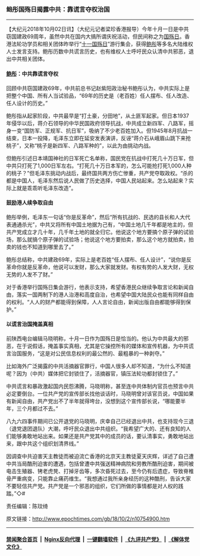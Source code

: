 ### 鲍彤国殇日揭露中共：靠谎言夺权治国
------------------------

<p>【大纪元2018年10月02日讯】（大纪元记者梁珍香港报导）今年十月一日是中共窃国建政69周年，虽然中共在国内大搞所谓庆祝活动，但民间称之为<a href="http://www.epochtimes.com/gb/tag/%E5%9B%BD%E6%AE%87%E6%97%A5.html">国殇日</a>。香港法轮功学员和相关团体昨举行“<a href="http://www.epochtimes.com/gb/tag/%E5%8D%81%E4%B8%80.html">十一</a><a href="http://www.epochtimes.com/gb/tag/%E5%9B%BD%E6%AE%87%E6%97%A5.html">国殇日</a>”游行集会，获得<a href="http://www.epochtimes.com/gb/tag/%E9%B2%8D%E5%BD%A4.html">鲍彤</a>等多名大陆维权人士发言支持。鲍彤历数中共谎言历史，也有维权人士呼吁民众认清中共邪恶，退出中共相关团体。</p>
<h4><a href="http://www.epochtimes.com/gb/tag/%E9%B2%8D%E5%BD%A4.html">鲍彤</a>：中共靠谎言夺权</h4>
<p>回顾中共窃国建政69年，中共前总书记赵紫阳政治秘书鲍彤认为，中共实际上是把整个中国、所有人当试验品，“69年的历史是（老百姓）任人摆布、任人改造、任人设计的历史。”</p>
<p>鲍彤指从起家阶段，中共最早是“打土豪，分田地”，从土匪军起家。但日本1937年侵华以后，蒋介石领导的中华民国政府领导抗战，中共成立新四军、八路军，摇身一变“国防军、正规军、抗日军”，吸纳了不少老百姓加入。但1945年8月抗战一结束，日本一投降，毛泽东立即在延安发表演讲，反诬“蒋介石从峨眉山跳下来抢桃子”，又称“桃子是新四军、八路军种的”，以此为由挑动内战。</p>
<p>但鲍彤引述日本靖国神社的日军死亡名单称，国民党在抗战中打死几十万日军，但中共只打死了1,000日军左右。“打死几十万日本军的，怎么可能抢打死1,000人种的桃子？”但毛泽东挑动内战后，最终国共两方伤亡惨重，共产党夺取政权。“杀的都是中国人，毛泽东然后说人民做了历史选择，中国人民站起来。怎么站起来？实际上就是乖乖听毛泽东改造”。</p>
<h4>鼓励港人续争取自由</h4>
<p>鲍彤举例，毛泽东一句话“你是反革命”，然后“所有抗战的、民选的县长和人大代表通通杀光”，中共又将所有中国土地据为己有，“中国土地几千年都是地主的，但共产党成立才几十年，几千年土地的就全归它。他说这个地方要搞个原子弹的试验场，那么就搞个原子弹的试验场；他说这个地方要拍卖，那么这个地方就拍卖，拍卖的钱也不知道到哪里去了。”</p>
<p>鲍彤总结称，中共建政69年，实际上是老百姓“任人摆布、任人设计”，“说你是反革命你就是反革命，他说可以发财，那么大家就发财。有权有势的人发大财，无权无势的人发不了财。”</p>
<p>对于香港举行国殇日集会游行，他表示支持，希望香港民众继续争取言论和新闻自由，落实一国两制下的港人治港和高度自治，也希望中国大陆民众也能有同样自由的权利。“人人的财产都能得到保障，人人言论自由，新闻出版自由都能够得到保护。”</p>
<h4>以谎言治国掩盖真相</h4>
<p>前陕西电台编辑马晓明称，十月一日作为国殇日是恰当的。他认为中共最大的邪恶，在于说假话，掩盖事实真相，尤其是它操控所有的媒体和宣传机器，为中共谎言治国服务，“这是对公民信息权利的最公然的、最粗暴的一种剥夺。”</p>
<p>比如海外广泛揭露的中共活摘器官罪行，中国人很多人却不知道，“为什么不知道呢？因为（中共）媒体把它封锁住了，活摘器官，镇压法轮功都封锁住了。”</p>
<p>中共谎言和暴政激起国内民怨沸腾，马晓明称，甚至连中共体制内官员也预言中共必定要倒台。一位共产党的宣传部长找他谈话时，马晓明曾对该官员说，中国如果有新闻自由，共产党出不了半年就得垮台，没想到这个宣传部长说，“哪能要半年，三个月都过不去。”</p>
<p>八九六四事件期间已公开退党的马晓明，庆幸自己已经退出中共，也支持现今三退（退党退团退队）大潮，呼吁民众退出中共组织。“我希望广大的、还有良知的人们能够勇敢地站出来。如果还是共产党其中的成员的话，要认清事实，勇敢地站出来，跟中共这个组织划清界线。”</p>
<p>因调查中共迫害天主教徒而被迫流亡香港的北京天主教徒夏天庆辉，详述了自己遭中共当局酷刑迫害的遭遇，包括曾遭中共强送精神病院和劳教所酷刑迫害，期间被电击生殖器、铐老虎凳、打掉牙齿等，多次昏死过去，至今仍有后遗症，导致脊椎骨严重病变，只能靠止痛药维生。“我想通过我所亲身经历的这种酷刑，告诉大家不要轻信共产党。共产党是一个邪恶的组织，它们所做的事情都是对人权的践踏。”◇#</p>
<p>责任编辑：陈玟绮</p>

原文链接：http://www.epochtimes.com/gb/18/10/2/n10754900.htm


------------------------
#### [禁闻聚合首页](https://github.com/gfw-breaker/banned-news/blob/master/README.md) &nbsp;|&nbsp; [Nginx反向代理](https://github.com/gfw-breaker/open-proxy/blob/master/README.md) &nbsp;|&nbsp; [一键翻墙软件](https://github.com/gfw-breaker/nogfw/blob/master/README.md) &nbsp;|&nbsp; [《九评共产党》](https://github.com/gfw-breaker/9ping.md/blob/master/README.md#九评之一评共产党是什么) &nbsp;|&nbsp; [《解体党文化》](https://github.com/gfw-breaker/jtdwh.md/blob/master/README.md#绪论)